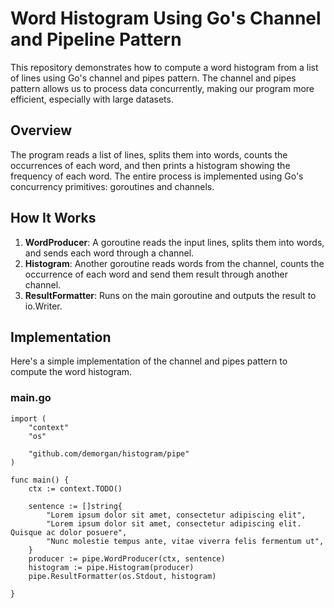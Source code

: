 # Word Histogram Using Go's Channel and Pipeline Pattern

This repository demonstrates how to compute a word histogram from a list of lines using Go's channel and pipes pattern. The channel and pipes pattern allows us to process data concurrently, making our program more efficient, especially with large datasets.

## Overview

The program reads a list of lines, splits them into words, counts the occurrences of each word, and then prints a histogram showing the frequency of each word. The entire process is implemented using Go's concurrency primitives: goroutines and channels.

## How It Works

1. **WordProducer**: A goroutine reads the input lines, splits them into words, and sends each word through a channel.
2. **Histogram**: Another goroutine reads words from the channel, counts the occurrence of each word and send them result through another channel.
3. **ResultFormatter**: Runs on the main goroutine and outputs the result to io.Writer.


## Implementation

Here's a simple implementation of the channel and pipes pattern to compute the word histogram.

### main.go

```
import (
	"context"
	"os"

	"github.com/demorgan/histogram/pipe"
)

func main() {
	ctx := context.TODO()

	sentence := []string{
		"Lorem ipsum dolor sit amet, consectetur adipiscing elit",
		"Lorem ipsum dolor sit amet, consectetur adipiscing elit. Quisque ac dolor posuere",
		"Nunc molestie tempus ante, vitae viverra felis fermentum ut",
	}
	producer := pipe.WordProducer(ctx, sentence)
	histogram := pipe.Histogram(producer)
	pipe.ResultFormatter(os.Stdout, histogram)

}

```
